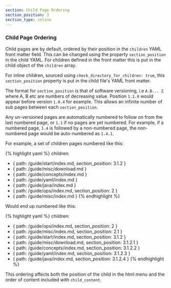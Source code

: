 ```yaml
---
section: Child Page Ordering
section_position: 3
section_type: inline
---
```


### Child Page Ordering

Child pages are by default, ordered by their position in the `children` YAML front matter field. This can be changed using the property
`section_position` in the child YAML. For children defined in the front matter this is put in the child object of the `children` array.

For inline children, sourced using `check_directory_for_children: true`, this `section_position` property is put in the child file's YAML front matter.

The format for `section_position` is that of software versioning, i.e `A.B... Z` where A, B etc are numbers of decreasing value. Position `1.1.0` would appear
before version `1.0.4` for example. This allows an infinite number of sub pages between each `section_position`.

Any un-versioned pages are automatically numbered to follow on from the last numbered page, or `1.1` if no pages are yet numbered. For
example, if a numbered page, `1.4` is followed by a non-numbered page, the non-numbered page would be auto-numbered as `1.4.1`.

For example, a set of children pages numbered like this:

{% highlight yaml %}
children:
- { path: /guide/start/index.md, section_position: 3.1.2 }
- { path: /guide/misc/download.md }
- { path: /guide/concepts/index.md }
- { path: /guide/yaml/index.md }
- { path: /guide/java/index.md }
- { path: /guide/ops/index.md, section_position: 2 }
- { path: /guide/misc/index.md }
{% endhighlight %}

Would end up numbered like this:

{% highlight yaml %}
children:
- { path: /guide/ops/index.md, section_position: 2 }
- { path: /guide/misc/index.md, section_position: 2.1 }
- { path: /guide/start/index.md, section_position: 3.1.2 }
- { path: /guide/misc/download.md, section_position: 3.1.2.1 }
- { path: /guide/concepts/index.md, section_position: 3.1.2.2 }
- { path: /guide/yaml/index.md, section_position: 3.1.2.3 }
- { path: /guide/java/index.md, section_position: 3.1.2.4 }
{% endhighlight %}

This ordering affects both the position of the child in the html menu and the order of content included with `child_content`.
